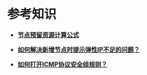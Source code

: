 # 参考知识<a name="cce_01_0083"></a>

-   **[节点预留资源计算公式](节点预留资源计算公式.md)**  

-   **[如何解决新增节点时提示弹性IP不足的问题？](如何解决新增节点时提示弹性IP不足的问题.md)**  

-   **[如何打开ICMP协议安全组规则？](如何打开ICMP协议安全组规则.md)**  


